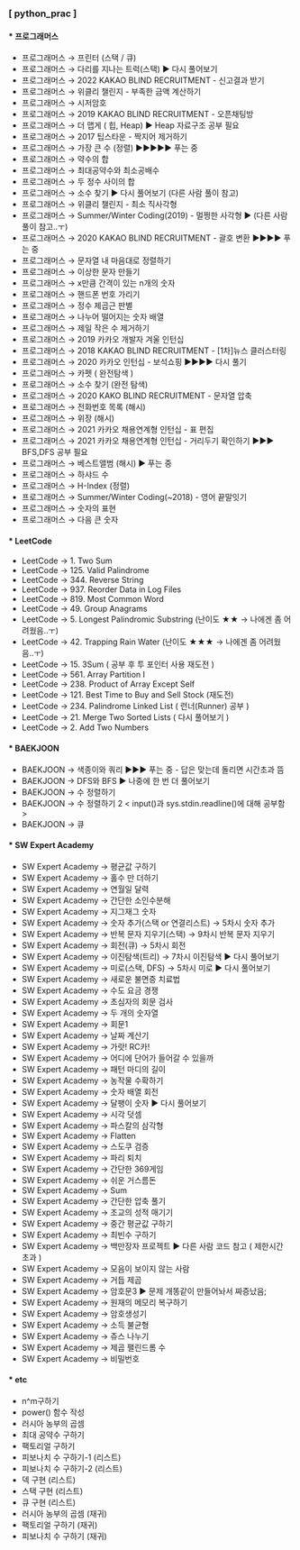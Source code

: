 ### [ python_prac ]

#### * **프로그래머스**
 * 프로그래머스 → 프린터 (스택 / 큐)
 * 프로그래머스 → 다리를 지나는 트럭(스택)  ▶ 다시 풀어보기
 * 프로그래머스 → 2022 KAKAO BLIND RECRUITMENT - 신고결과 받기
 * 프로그래머스 → 위클리 챌린지 - 부족한 금액 계산하기
 * 프로그래머스 → 시저암호
 * 프로그래머스 → 2019 KAKAO BLIND RECRUITMENT - 오픈채팅방
 * 프로그래머스 → 더 맵게 ( 힙, Heap)  ▶ Heap 자료구조 공부 필요
 * 프로그래머스 → 2017 팁스타운 - 짝지어 제거하기
 * 프로그래머스 → 가장 큰 수 (정렬)    ▶▶▶▶▶ 푸는 중
 * 프로그래머스 → 약수의 합
 * 프로그래머스 → 최대공약수와 최소공배수
 * 프로그래머스 → 두 정수 사이의 합
 * 프로그래머스 → 소수 찾기 ▶ 다시 풀어보기 (다른 사람 풀이 참고)
 * 프로그래머스 → 위클리 챌린지 - 최소 직사각형
 * 프로그래머스 → Summer/Winter Coding(2019) - 멀쩡한 사각형  ▶ (다른 사람 풀이 참고..ㅜ)
 * 프로그래머스 → 2020 KAKAO BLIND RECRUITMENT - 괄호 변환   ▶▶▶▶ 푸는 중
 * 프로그래머스 → 문자열 내 마음대로 정렬하기
 * 프로그래머스 → 이상한 문자 만들기
 * 프로그래머스 → x만큼 간격이 있는 n개의 숫자
 * 프로그래머스 → 핸드폰 번호 가리기
 * 프로그래머스 → 정수 제곱근 판별
 * 프로그래머스 → 나누어 떨어지는 숫자 배열
 * 프로그래머스 → 제일 작은 수 제거하기
 * 프로그래머스 → 2019 카카오 개발자 겨울 인턴십 
 * 프로그래머스 → 2018 KAKAO BLIND RECRUITMENT - [1차]뉴스 클러스터링
 * 프로그래머스 → 2020 카카오 인턴십 - 보석쇼핑   ▶▶▶▶ 다시 풀기
 * 프로그래머스 → 카펫 ( 완전탐색 )
 * 프로그래머스 → 소수 찾기 (완전 탐색)
 * 프로그래머스 → 2020 KAKO BLIND RECRUITMENT - 문자열 압축
 * 프로그래머스 → 전화번호 목록 (해시)
 * 프로그래머스 → 위장 (해시)
 * 프로그래머스 → 2021 카카오 채용연계형 인턴십 - 표 편집
 * 프로그래머스 → 2021 카카오 채용연계형 인턴십 - 거리두기 확인하기  ▶▶▶ BFS,DFS 공부 필요
 * 프로그래머스 → 베스트앨범 (해시)  ▶ 푸는 중
 * 프로그래머스 → 하샤드 수 
 * 프로그래머스 → H-Index (정렬)
 * 프로그래머스 → Summer/Winter Coding(~2018) - 영어 끝말잇기
 * 프로그래머스 → 숫자의 표현
 * 프로그래머스 → 다음 큰 숫자

#### * **LeetCode**
 * LeetCode → 1. Two Sum
 * LeetCode → 125. Valid Palindrome
 * LeetCode → 344. Reverse String
 * LeetCode → 937. Reorder Data in Log Files
 * LeetCode → 819. Most Common Word
 * LeetCode → 49. Group Anagrams
 * LeetCode → 5. Longest Palindromic Substring   (난이도 ★★  → 나에겐 좀 어려웠음..ㅜ)
 * LeetCode → 42. Trapping Rain Water  (난이도 ★★★  → 나에겐 좀 어려웠음..ㅜ)
 * LeetCode → 15. 3Sum    ( 공부 후  투 포인터 사용 재도전 )
 * LeetCode → 561. Array Partition I
 * LeetCode → 238. Product of Array Except Self 
 * LeetCode → 121. Best Time to Buy and Sell Stock (재도전) 
 * LeetCode → 234. Palindrome Linked List  ( 런너(Runner) 공부 )
 * LeetCode → 21. Merge Two Sorted Lists ( 다시 풀어보기 )
 * LeetCode → 2. Add Two Numbers


 #### * **BAEKJOON**
 * BAEKJOON → 색종이와 쿼리  ▶▶▶ 푸는 중 - 답은 맞는데 돌리면 시간초과 뜸
 * BAEKJOON → DFS와 BFS  ▶ 나중에 한 번 더 풀어보기 
 * BAEKJOON → 수 정렬하기 
 * BAEKJOON → 수 정렬하기 2 < input()과 sys.stdin.readline()에 대해 공부함 > 
 * BAEKJOON → 큐


 #### * **SW Expert Academy**
 * SW Expert Academy → 평균값 구하기
 * SW Expert Academy → 홀수 만 더하기
 * SW Expert Academy → 연월일 달력
 * SW Expert Academy → 간단한 소인수분해
 * SW Expert Academy → 지그재그 숫자
 * SW Expert Academy → 숫자 추가(스택 or 연결리스트) → 5차시 숫자 추가
 * SW Expert Academy → 반복 문자 지우기(스택) → 9차시 반복 문자 지우기
 * SW Expert Academy → 회전(큐) → 5차시 회전
 * SW Expert Academy → 이진탐색(트리) → 7차시 이진탐색    ▶ 다시 풀어보기
 * SW Expert Academy → 미로(스택, DFS) → 5차시 미로      ▶ 다시 풀어보기
 * SW Expert Academy → 새로운 불면증 치료법
 * SW Expert Academy → 수도 요금 경쟁
 * SW Expert Academy → 초심자의 회문 검사
 * SW Expert Academy → 두 개의 숫자열
 * SW Expert Academy → 회문1
 * SW Expert Academy → 날짜 계산기
 * SW Expert Academy → 가랏! RC카!
 * SW Expert Academy → 어디에 단어가 들어갈 수 있을까
 * SW Expert Academy → 패턴 마디의 길이
 * SW Expert Academy → 농작물 수확하기
 * SW Expert Academy → 숫자 배열 회전
 * SW Expert Academy → 달팽이 숫자       ▶ 다시 풀어보기
 * SW Expert Academy → 시각 덧셈
 * SW Expert Academy → 파스칼의 삼각형
 * SW Expert Academy → Flatten
 * SW Expert Academy → 스도쿠 검증
 * SW Expert Academy → 파리 퇴치
 * SW Expert Academy → 간단한 369게임
 * SW Expert Academy → 쉬운 거스름돈
 * SW Expert Academy → Sum
 * SW Expert Academy → 간단한 압축 풀기
 * SW Expert Academy → 조교의 성적 매기기
 * SW Expert Academy → 중간 평균값 구하기
 * SW Expert Academy → 최빈수 구하기
 * SW Expert Academy → 백만장자 프로젝트  ▶ 다른 사람 코드 참고 ( 제한시간 초과 ) 
 * SW Expert Academy → 모음이 보이지 않는 사람
 * SW Expert Academy → 거듭 제곱
 * SW Expert Academy → 암호문3  ▶ 문제 개똥같이 만들어놔서 짜증났음;
 * SW Expert Academy → 원재의 메모리 복구하기
 * SW Expert Academy → 암호생성기
 * SW Expert Academy → 소득 불균형
 * SW Expert Academy → 쥬스 나누기
 * SW Expert Academy → 제곱 팰린드롬 수
 * SW Expert Academy → 비밀번호
 

 #### * **etc**
 * n^m구하기
 * power() 함수 작성
 * 러시아 농부의 곱셈
 * 최대 공약수 구하기
 * 팩토리얼 구하기
 * 피보나치 수 구하기-1 (리스트)
 * 피보나치 수 구하기-2 (리스트)
 * 덱 구현 (리스트)
 * 스택 구현 (리스트)
 * 큐 구현 (리스트)
 * 러시아 농부의 곱셈 (재귀)
 * 팩토리얼 구하기 (재귀)
 * 피보나치 수 구하기 (재귀) 